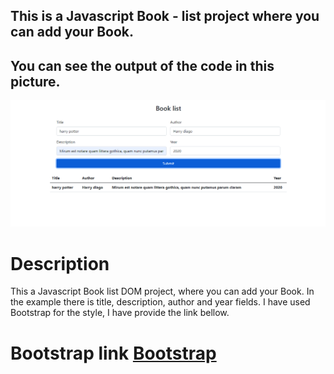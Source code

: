 ## This is a Javascript Book - list project where you can add your Book.

## You can see the output of the code in this picture.
![alt text](/examples/Booklist/img/output.png "Output of the code is here")

# Description
This a Javascript Book list DOM project, where you can add your Book. In the example there is title, description, author and year fields. I have used Bootstrap for the style, I have provide the link bellow.

# Bootstrap link  [Bootstrap](https://getbootstrap.com/docs/5.0/getting-started/introduction/)
